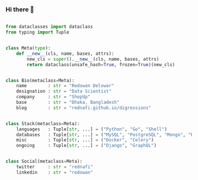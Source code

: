 ### Hi there 👋

<!--
**shao139772t/shao139772t** is a ✨ _special_ ✨ repository because its `README.md` (this file) appears on your GitHub profile.

Here are some ideas to get you started:

- 🔭 I’m currently working on ...
- 🌱 I’m currently learning ...
- 👯 I’m looking to collaborate on ...
- 🤔 I’m looking for help with ...
- 💬 Ask me about ...
- 📫 How to reach me: ...
- 😄 Pronouns: ...
- ⚡ Fun fact: ...
-->
```python

from dataclasses import dataclass
from typing import Tuple


class Meta(type):
    def __new__(cls, name, bases, attrs):
        new_cls = super().__new__(cls, name, bases, attrs)
        return dataclass(unsafe_hash=True, frozen=True)(new_cls)


class Bio(metaclass=Meta):
    name        : str = "Redowan Delowar"
    designation : str = "Data Scientist"
    company     : str = "ShopUp"
    base        : str = "Dhaka, Bangladesh"
    blog        : str = "rednafi.github.io/digressions"


class Stack(metaclass=Meta):
    languages   : Tuple[str, ...] = ("Python", "Go", "Shell")
    databases   : Tuple[str, ...] = ("MySQL", "PostgreSQL", "Mongo", "Redis")
    misc        : Tuple[str, ...] = ("Docker", "Celery")
    ongoing     : Tuple[str, ...] = ("Django", "GraphQL")


class Social(metaclass=Meta):
    twitter     : str = "rednafi"
    linkedin    : str = "redowan"
```
